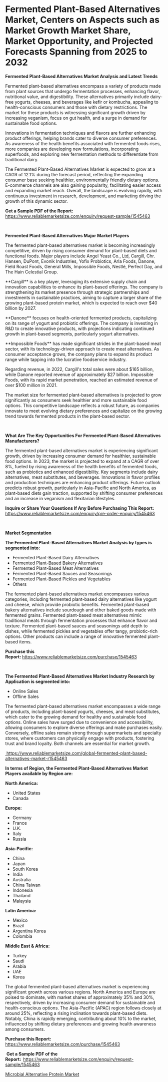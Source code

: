 <p><h1>Fermented Plant-Based Alternatives Market, Centers on Aspects such as Market Growth Market Share, Market Opportunity, and Projected Forecasts Spanning from 2025 to 2032</h1></p><p><strong>Fermented Plant-Based Alternatives Market Analysis and Latest Trends</strong></p>
<p><p>Fermented plant-based alternatives encompass a variety of products made from plant sources that undergo fermentation processes, enhancing flavor, nutritional value, and digestibility. These alternatives primarily include dairy-free yogurts, cheeses, and beverages like kefir or kombucha, appealing to health-conscious consumers and those with dietary restrictions. The market for these products is witnessing significant growth driven by increasing veganism, focus on gut health, and a surge in demand for sustainable food options. </p><p>Innovations in fermentation techniques and flavors are further enhancing product offerings, helping brands cater to diverse consumer preferences. As awareness of the health benefits associated with fermented foods rises, more companies are developing new formulations, incorporating superfoods, and exploring new fermentation methods to differentiate from traditional dairy.</p><p>The Fermented Plant-Based Alternatives Market is expected to grow at a CAGR of 12.1% during the forecast period, reflecting the expanding consumer base seeking healthier, environmentally friendly dietary options. E-commerce channels are also gaining popularity, facilitating easier access and expanding market reach. Overall, the landscape is evolving rapidly, with continuous investment in research, development, and marketing driving the growth of this dynamic sector.</p></p>
<p><strong>Get a Sample PDF of the Report:&nbsp;</strong> <a href="https://www.reliablemarketsize.com/enquiry/request-sample/1545463?utm_campaign=2759&utm_medium=2&utm_source=Github&utm_content=ia&utm_term=07042025&utm_id=fermented-plant-based-alternatives">https://www.reliablemarketsize.com/enquiry/request-sample/1545463</a></p>
<p>&nbsp;</p>
<p><strong>Fermented Plant-Based Alternatives Major Market Players</strong></p>
<p><p>The fermented plant-based alternatives market is becoming increasingly competitive, driven by rising consumer demand for plant-based diets and functional foods. Major players include Angel Yeast Co., Ltd, Cargill, Chr. Hansen, DuPont, Evonik Industries, Yofix Probiotics, Arla Foods, Danone, Field Roast Foods, General Mills, Impossible Foods, Nestlé, Perfect Day, and The Hain Celestial Group.</p><p>**Cargill** is a key player, leveraging its extensive supply chain and innovation capabilities to enhance its plant-based offerings. The company is strengthening its market presence through strategic partnerships and investments in sustainable practices, aiming to capture a larger share of the growing plant-based protein market, which is expected to reach over $40 billion by 2027.</p><p>**Danone** focuses on health-oriented fermented products, capitalizing on its range of yogurt and probiotic offerings. The company is investing in R&D to create innovative products, with projections indicating continued growth in plant-based segments, particularly yogurt alternatives.</p><p>**Impossible Foods** has made significant strides in the plant-based meat sector, with its technology-driven approach to create meat alternatives. As consumer acceptance grows, the company plans to expand its product range while tapping into the lucrative foodservice industry.</p><p>Regarding revenue, in 2022, Cargill's total sales were about $165 billion, while Danone reported revenue of approximately $27 billion. Impossible Foods, with its rapid market penetration, reached an estimated revenue of over $100 million in 2021.</p><p>The market size for fermented plant-based alternatives is projected to grow significantly as consumers seek healthier and more sustainable food options. This competitive landscape reflects a robust future, as companies innovate to meet evolving dietary preferences and capitalize on the growing trend towards fermented products in the plant-based sector.</p></p>
<p>&nbsp;</p>
<p><strong>What Are The Key Opportunities For Fermented Plant-Based Alternatives Manufacturers?</strong></p>
<p><p>The fermented plant-based alternatives market is experiencing significant growth, driven by increasing consumer demand for healthier, sustainable food options. In 2023, the market is projected to expand at a CAGR of over 8%, fueled by rising awareness of the health benefits of fermented foods, such as probiotics and enhanced digestibility. Key segments include dairy alternatives, meat substitutes, and beverages. Innovations in flavor profiles and production techniques are enhancing product offerings. Future outlook predicts robust growth, particularly in Asia-Pacific and North America, as plant-based diets gain traction, supported by shifting consumer preferences and an increase in veganism and flexitarian lifestyles.</p></p>
<p><strong>Inquire or Share Your Questions If Any Before Purchasing This Report:</strong> <a href="https://www.reliablemarketsize.com/enquiry/pre-order-enquiry/1545463?utm_campaign=2759&utm_medium=2&utm_source=Github&utm_content=ia&utm_term=07042025&utm_id=fermented-plant-based-alternatives">https://www.reliablemarketsize.com/enquiry/pre-order-enquiry/1545463</a></p>
<p>&nbsp;</p>
<p><strong>Market Segmentation</strong></p>
<p><strong>The Fermented Plant-Based Alternatives Market Analysis by types is segmented into:</strong></p>
<p><ul><li>Fermented Plant-Based Dairy Alternatives</li><li>Fermented Plant-Based Bakery Alternatives</li><li>Fermented Plant-Based Meat Alternatives</li><li>Fermented Plant-Based Sauces and Seasonings</li><li>Fermented Plant-Based Pickles and Vegetables</li><li>Others</li></ul></p>
<p><p>The fermented plant-based alternatives market encompasses various categories, including fermented plant-based dairy alternatives like yogurt and cheese, which provide probiotic benefits. Fermented plant-based bakery alternatives include sourdough and other baked goods made with fermented grains. Fermented plant-based meat alternatives mimic traditional meats through fermentation processes that enhance flavor and texture. Fermented plant-based sauces and seasonings add depth to dishes, while fermented pickles and vegetables offer tangy, probiotic-rich options. Other products can include a range of innovative fermented plant-based items.</p></p>
<p><strong>Purchase this Report:&nbsp;</strong><a href="https://www.reliablemarketsize.com/purchase/1545463?utm_campaign=2759&utm_medium=2&utm_source=Github&utm_content=ia&utm_term=07042025&utm_id=fermented-plant-based-alternatives">https://www.reliablemarketsize.com/purchase/1545463</a></p>
<p>&nbsp;</p>
<p><strong>The Fermented Plant-Based Alternatives Market Industry Research by Application is segmented into:</strong></p>
<p><ul><li>Online Sales</li><li>Offline Sales</li></ul></p>
<p><p>The fermented plant-based alternatives market encompasses a wide range of products, including plant-based yogurts, cheeses, and meat substitutes, which cater to the growing demand for healthy and sustainable food options. Online sales have surged due to convenience and accessibility, allowing consumers to explore diverse offerings and make purchases easily. Conversely, offline sales remain strong through supermarkets and specialty stores, where customers can physically engage with products, fostering trust and brand loyalty. Both channels are essential for market growth.</p></p>
<p><a href="https://www.reliablemarketsize.com/global-fermented-plant-based-alternatives-market-r1545463?utm_campaign=2759&utm_medium=2&utm_source=Github&utm_content=ia&utm_term=07042025&utm_id=fermented-plant-based-alternatives">&nbsp;https://www.reliablemarketsize.com/global-fermented-plant-based-alternatives-market-r1545463</a></p>
<p><strong>In terms of Region, the Fermented Plant-Based Alternatives Market Players available by Region are:</strong></p>
<p>
    <p> <strong> North America: </strong>
        <ul>
            <li>United States</li>
            <li>Canada</li>
        </ul>
        </p> 
    <p> <strong> Europe: </strong>
        <ul>
            <li>Germany</li>
            <li>France</li>
            <li>U.K.</li>
            <li>Italy</li>
            <li>Russia</li>
        </ul>
        </p> 
    <p> <strong> Asia-Pacific: </strong>
        <ul>
            <li>China</li>
            <li>Japan</li>
            <li>South Korea</li>
            <li>India</li>
            <li>Australia</li>
            <li>China Taiwan</li>
            <li>Indonesia</li>
            <li>Thailand</li>
            <li>Malaysia</li>
        </ul>
        </p> 
    <p> <strong> Latin America: </strong>
        <ul>
            <li>Mexico</li>
            <li>Brazil</li>
            <li>Argentina Korea</li>
            <li>Colombia</li>
        </ul>
        </p> 
    <p> <strong> Middle East & Africa: </strong>
        <ul>
            <li>Turkey</li>
            <li>Saudi</li>
            <li>Arabia</li>
            <li>UAE</li>
            <li>Korea</li>
        </ul>
    </p>
    </p>
<p><p>The global fermented plant-based alternatives market is experiencing significant growth across various regions. North America and Europe are poised to dominate, with market shares of approximately 35% and 30%, respectively, driven by increasing consumer demand for sustainable and health-conscious options. The Asia-Pacific (APAC) region follows closely at around 25%, reflecting a rising inclination towards plant-based diets. Notably, China is rapidly emerging, contributing about 10% to the market, influenced by shifting dietary preferences and growing health awareness among consumers.</p></p>
<p><strong>Purchase this Report: </strong><a href="https://www.reliablemarketsize.com/purchase/1545463?utm_campaign=2759&utm_medium=2&utm_source=Github&utm_content=ia&utm_term=07042025&utm_id=fermented-plant-based-alternatives">https://www.reliablemarketsize.com/purchase/1545463</a></p>
<p>&nbsp;<strong>Get a Sample PDF of the Report:&nbsp;&nbsp;</strong><a href="https://www.reliablemarketsize.com/enquiry/request-sample/1545463?utm_campaign=2759&utm_medium=2&utm_source=Github&utm_content=ia&utm_term=07042025&utm_id=fermented-plant-based-alternatives">https://www.reliablemarketsize.com/enquiry/request-sample/1545463</a></p>
<p><strong></strong></p>
<p><p><a href="https://github.com/elitasvimal/Market-Research-Report-List-1/blob/main/microbial-alternative-protein-market.md?utm_campaign=2759&utm_medium=2&utm_source=Github&utm_content=ia&utm_term=07042025&utm_id=fermented-plant-based-alternatives">Microbial Alternative Protein Market</a></p></p>